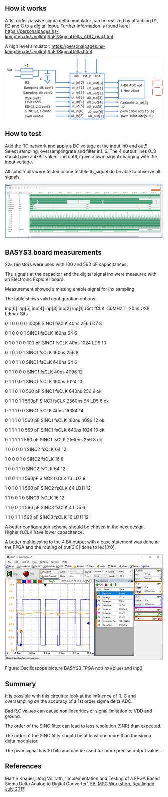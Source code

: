 <!---

This file is used to generate your project datasheet. Please fill in the information below and delete any unused
sections.

You can also include images in this folder and reference them in the markdown. Each image must be less than
512 kb in size, and the combined size of all images must be less than 1 MB.
-->

## How it works

A 1st order passive sigma delta modulator can be realized by attaching R1, R2 and C to a digital input.
Further information is found here:
https://personalpages.hs-kempten.de/~vollratj/InEl/SigmaDelta_ADC_real.html

A high level simulator:
https://personalpages.hs-kempten.de/~vollratj/InEl/SigmaDelta.html

![Tiny Tapeout Tile](TTsigdelFunktion.png "Tiny Tapeout Tile")

## How to test

Add the RC network and apply a DC voltage at the input in0 and out5.
Select sampling, oversamplingrate and filter in1..6.
The 4 output lines 0..3 should give a 4-Bit value.
The out6,7 give a pwm signal changing with the input voltage.

All subcircuits were tested in one testfile tb_sigdel do be able to observe all signals.

![Figure: Circuit simulation](TTsigdelSim.jpg "Circuit simulation")


## BASYS3 board measurements

22k resistors were used with 100 and 560 pF capacitances.

The signals at the capacitor and the digital signal inx were measured 
with an Electronic Explorer board.

Measurement showed a missing enable signal for inx sampling.

The table shows valid configuration options.

inp[6] 	inp[5] 	inp[4] 	inp[3] 	inp[2] 	inp[1] 	Cint 	fCLK=50MHz 	T=20ns 	OSR 	Ldmax 	Bits

0 	1 	0 	0 	0 	0 	100pF 	SINC1 fsCLK 	40ns 	256 	LD7 	8

0 	1 	0 	0 	0 	1 	        SINC1 fsCLK 	160ns 	64 	      6

0 	1 	0 	1 	0 	0 	100 pF 	SINC1 fsCLK 	40ns 	1024 	LD9 	10

0 	1 	0 	1 	0 	1 	      	SINC1 fsCLK 	160ns 	256 	8

0 	1 	0 	1 	1 	0 	      	SINC1 fsCLK 	640ns 	64 	  6

0 	1 	1 	0 	0 	0 	       	SINC1 fsCLK 	40ns 	4096 	12

0 	1 	1 	0 	0 	1 		SINC1 fsCLK 	160ns 	1024 	10

0 	1 	1 	0 	1 	0 	560 pF 	SINC1 fsCLK 	640ns 	256 		8	ok

0 	1 	1 	0 	1 	1 	560pF 	SINC1 fsCLK 	2560ns 	64 	LD5 	6	ok

0 	1 	1 	1 	0 	0 		SINC1 fsCLK 	40ns 	16384 		14	

0 	1 	1 	1 	0 	1 	560 pF 	SINC1 fsCLK 	160ns 	4096 		12	ok

0 	1 	1 	1 	1 	0 	560 pF 	SINC1 fsCLK 	640ns 	1024 	10	ok

0 	1 	1 	1 	1 	1 	560 pF 	SINC1 fsCLK 	2560ns 	256 		8	ok

1 	0 	0 	0 	0 	1 	      	SINC2 fsCLK           	64  12

1 	0 	0 	0 	1 	0 	      	SINC2 fsCLK 	        16	8

1 	0 	0 	1 	1 	0 	      	SINC2 fsCLK         	64	12

1 	0 	0 	1 	1 	1 	560pF 	SINC2 fsCLK 		16 	LD7 	8

1 	0 	1 	0 	1 	1 	560 pF 	SINC2 fsCLK 		64 	LD11 	12

1 	1 	0 	0 	1 	0 		      SINC3 fsCLK 	16 	12

1 	1 	0 	0 	1 	1 	560 pF 	SINC3 fsCLK 		4 	LD5 	6

1 	1 	0 	1 	1 	1 	560 pF 	SINC3 fsCLK 		16 	LD11 	12

A better configuration scheme should be chosen in the next design.<br>
Higher fsCLK have lower capacitance.

A better multiplexing to the 4 Bit output with a case statement was done at the FPGA
and the routing of out[3:0] done to led[3:0].

![Oscilloscope picture BASYS3](TTsigdelOsci.jpg "Oscilloscope picture BASYS3")

Figure: Oscilloscope picture BASYS3 FPGA not(inx)(blue) and inp[0](orange)


## Summary

It is possible with this circuit to look at the influence of R, C and 
oversampling on the accuracy of a 1st order sigma delta ADC.

Bad R,C values can cause non linearities or signal limitation to VDD and ground.

The order of the SINC filter can lead to less resolution (SNR) than expected.

The order of the SINC filter should be at least one more than the sigma delta modulator.

The pwm signal has 10 bits and can be used for more precise output values.

## References
Martin Knauer, Jörg Vollrath, 'Implementation and Testing of a FPGA Based Sigma Delta Analog to Digital Converter', 
[58. MPC Workshop, Reutlingen July 2017](https://www.mpc-gruppe.de/workshopbaende)

